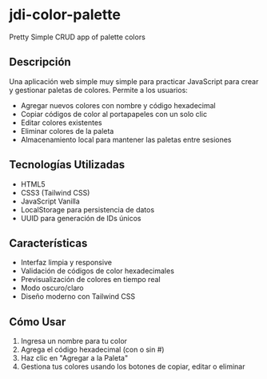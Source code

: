# jdi-color-palette
Pretty Simple CRUD app of palette colors 

## Descripción

Una aplicación web simple muy simple para practicar JavaScript para crear y gestionar paletas de colores. Permite a los usuarios:

- Agregar nuevos colores con nombre y código hexadecimal
- Copiar códigos de color al portapapeles con un solo clic
- Editar colores existentes
- Eliminar colores de la paleta
- Almacenamiento local para mantener las paletas entre sesiones

## Tecnologías Utilizadas

- HTML5
- CSS3 (Tailwind CSS)
- JavaScript Vanilla
- LocalStorage para persistencia de datos
- UUID para generación de IDs únicos

## Características

- Interfaz limpia y responsive
- Validación de códigos de color hexadecimales
- Previsualización de colores en tiempo real
- Modo oscuro/claro
- Diseño moderno con Tailwind CSS

## Cómo Usar

1. Ingresa un nombre para tu color
2. Agrega el código hexadecimal (con o sin #)
3. Haz clic en "Agregar a la Paleta"
4. Gestiona tus colores usando los botones de copiar, editar o eliminar
